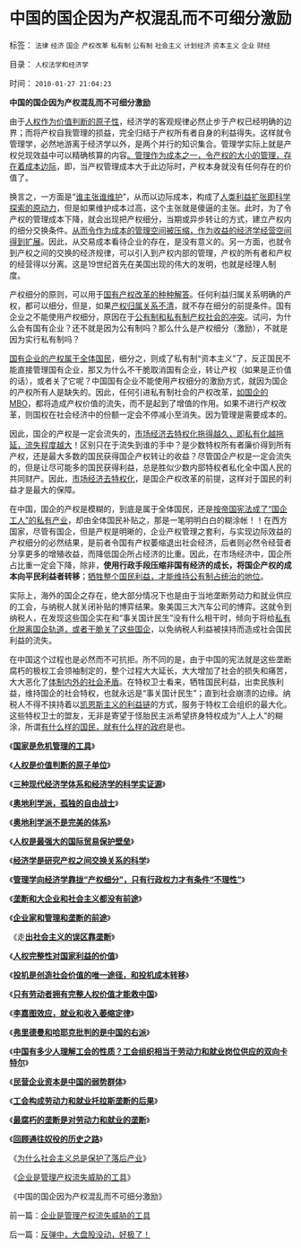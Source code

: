 # 中国的国企因为产权混乱而不可细分激励

标签： `法律` `经济` `国企` `产权改革` `私有制` `公有制` `社会主义` `计划经济` `资本主义` `企业` `财经` 

目录： `人权法学和经济学`

时间： `2010-01-27 21:04:23`

**中国的国企因为产权混乱而不可细分激励**

由于[人权作为价值判断的原子性](../../../2010/1/21/人权是价值判断的原子单位.md)，经济学的客观规律必然止步于产权已经明确的边界；而将产权自我管理的损益，完全归结于产权所有者自身的利益得失。这样就令管理学，必然地游离于经济学以外，是两个并行的知识集合。管理学实际上就是产权兑现效益中可以精确核算的内容[。管理作为成本之一，令产权的大小的管理，存在着成本边际](../../../2010/1/22/管理学向经济学靠拢“产权细分”.md)，即，当产权管理成本大于此边际时，产权本身就没有任何存在的价值了。

换言之，一方面是“[谁主张谁维护](../../../2009/9/3/谁主张谁维护，妥协是实力平衡的结果.md)”，从而以边际成本，构成了[人类利益扩张即科学探索的原动力](../../../2009/11/28/人类科学探索历程的经济学视角.md)，但是如果维护成本过高，这个主张就是傻逼的主张。此时，为了令产权的管理成本下降，就会出现把产权细分，当期或异步转让的方式，建立产权内的细分交换条件。[从而令作为成本的管理空间被压缩，作为收益的经济学经营空间得到扩展](../../../2010/1/22/管理学向经济学靠拢“产权细分”.md)。因此，从交易成本看待企业的存在，是没有意义的。另一方面，也就令到产权之间的交换的经济规律，可以引入到产权内部的管理，产权的所有者和产权的经营得以分离。这是19世纪首先在美国出现的伟大的发明，也就是经理人制度。

产权细分的原则，可以用于[国有产权改革的种种解答](http://hi.baidu.com/darthchn/blog/item/42904e37c8a0d1380a55a9ab.html)。任何利益归属关系明确的产权，都可以细分，但是，如果[产权归属关系不清](../../../2009/11/1/对象逻辑标识语义矫饰的“所有权窃据”.md)，就不存在细分的前提条件。国有企业之不能使用产权细分，原因在于[公有制和私有制产权社会的冲突](http://darthvad.blog.sohu.com/129535295.html)。试问，为什么会有国有企业？还不就是因为公有制吗？那么什么是产权细分（激励），不就是因为实行私有制吗？

[国有企业的产权属于全体国民](../../../2009/7/30/与朗咸平同问：国企产权属国企员工之鸠占雀巢.md)，细分之，则成了私有制“资本主义”了，反正国民不能直接管理国有企业，那又为什么不干脆取消国有企业，转让产权（如果是正价值的话），或者关了它呢？中国国有企业不能使用产权细分的激励方式，就因为国企的产权所有人是缺失的。因此，任何引进私有制社会的产权改革，[如国企的MBO](../../../2008/9/21/三鹿股权提醒中国：国企MBO必须立刻停止!全部作废!.md)，都将造成产权价值的流失，而不是起到了增值的作用。如果不进行产权改革，则国权在社会经济中的份额一定会不停减小至消失。因为管理是需要成本的。

因此，国企的产权是一定会流失的，[市场经济去特权化拖得越久，即私有化越拖延，流失程度越大](../../../2009/7/29/市场经济去特权化的真正利益阻力.md)！区别只在于流失到谁的手中？是少数特权所有者廉价得到所有产权，还是最大多数的国民获得国企产权转让的收益？尽管国企产权是一定会流失的，但是让尽可能多的国民获得利益，总是胜似少数内部特权者私化全中国人民的共同财产。因此，[市场经济去特权化](../../../2009/7/19/市场经济去特权化中国经济唯一的出路.md)，是国企产权改革的前提，这样对于国民的利益才是最大的保障。

在中国，国企的产权是模糊的，到底是属于全体国民，还是[按帝国宪法成了“国企工人”的私有产业](http://darthvad.blog.sohu.com/130601664.html)，却由全体国民补贴之，那是一笔明明白白的糊涂帐！！在西方国家，尽管有国企，但是产权是明晰的，企业产权管理之套利，与实现边际效益的产权细分的必然结果，是前者令国有产权萎缩退出社会经济，后者则必然令经营者分享更多的增殖收益，而降低国企所占经济的比重。因此，在市场经济中，国企所占比重一定会下降，除非，**使用行政手段压缩非国有经济的成长，将国企产权的成本向平民利益者转移**；[牺牲整个国民利益，才能维持公有制占统治的地位](../../../2009/7/22/国企是否造大造强的内宅英雄.md)。

实际上，海外的国企之存在，绝大部分情况下也是由于当地垄断劳动力和就业供应的工会，与纳税人就关闭补贴的博弈结果。象美国三大汽车公司的博弈。这就令到纳税人，在发现这些国企实在和“事关国计民生”没有什么相干时，倾向于将给[私有化脱离国企轨道，或者干脆关了这些国企](../../../2008/12/23/私有化，关闭亏损国企，强化社会保障.md)，以免纳税人利益被挟持而造成社会国民利益的流失。

在中国这个过程也是必然而不可抗拒。所不同的是，由于中国的宪法就是这些垄断腐朽的极权工会领袖制定的，整个过程大大延长，大大增加了社会的损失和痛苦，大大恶化了[体制内外的社会矛盾](../../../2009/8/10/主要矛盾很可能就是体制内外的矛盾.md)。在特权卫士看来，牺牲国民利益，出卖民族利益，维持国企的社会特权，也就永远是“事关国计民生”；直到社会崩溃的边缘。纳税人不得不挟持着以[凯恩斯主义的利益链](../../../2009/4/22/费雪教条之通货紧缩有害论背后的资产利益链.md)的方式，服务于特权工会组织的最大化。这些特权卫士的盟友，无非是寄望于怪胎民主派希望挤身特权成为“人上人”的糊涂，所谓[有什么样的国民，就有什么样的政府](../../../2009/12/31/有什么样的文化，就有什么样的国民.md)是也。

《[**国家是危机管理的工具**](../../../2010/1/21/国家是危机管理的工具.md)》

《[**人权是价值判断的原子单位**](../../../2010/1/21/人权是价值判断的原子单位.md)》

《[**三种现代经济学体系和经济学的科学实证源**](../../../2010/1/21/三种现代经济学体系和经济学的科学实证源.md)》

《[**奥地利学派，孤独的自由战士**](../../../2010/1/21/奥地利学派，孤独的自由战士.md)》

《[**奥地利学派不是完美的体系**](../../../2010/1/22/奥地利学派不是完美的体系.md)》

《[**人权是最强大的国际贸易保护壁垒**](../../../2010/1/22/人权是最强大的国际贸易保护壁垒.md)》

《[**经济学是研究产权之间交换关系的科学**](../../../2010/1/22/经济学是研究产权之间交换关系的科学.md)》

《[**管理学向经济学靠拢“产权细分”，只有行政权力才有条件“不理性”**](../../../2010/1/22/管理学向经济学靠拢“产权细分”.md)》

《[**垄断和大企业和社会主义都没有前途**](../../../2010/1/23/垄断和大企业和社会主义都没有前途.md)》

《[**企业家和管理和垄断的前途**](../../../2010/1/23/企业家和管理和垄断的前途.md)》

《走[**出社会主义的误区靠垄断**](../../../2010/1/24/走出社会主义观念误区靠“垄断”.md)》

《[**人权完整性对国家利益的价值**](../../../2010/1/24/人权完整性对国家利益的价值.md)》

《[**投机是创造社会价值的唯一途径，和投机成本转移**](../../../2010/1/25/投机是创造社会价值的唯一途径.md)》

《[**只有劳动者拥有完整人权价值才能救中国**](../../../2010/1/25/只有劳动者拥有完整人权价值才能救中国.md)》

《[**李嘉图效应，就业和收入萎缩定律**](../../../2010/1/25/李嘉图效应，就业和收入萎缩定律.md)》

《[**弗里德曼和哈耶克批判的是中国的右派**](../../../2010/1/25/弗里德曼和哈耶克批判的是中国的右派.md)》

《[**中国有多少人理解工会的性质？工会组织相当于劳动力和就业岗位供应的双向卡特尔**](../../../2010/1/26/中国有多少人理解工会的性质？.md)》

《[**民营企业资本是中国的弱势群体**](../../../2010/1/26/民营企业资本是中国的弱势群体.md)》

《[**工会构成劳动力和就业托拉斯垄断的后果**](../../../2010/1/26/工会构成劳动力和就业托拉斯垄断的后果.md)》

《[**最腐朽的垄断是对劳动力和就业的垄断**](../../../2010/1/26/最腐朽的垄断是对劳动力和就业的垄断.md)》

《[**回顾通往奴役的历史之路**](../../../2010/1/27/回顾通往奴役的历史之路.md)》

《[为什么社会主义总是保护了落后产业](../../../2010/1/27/为什么计划经济总是保护了落后产业.md)》

《[企业是管理产权流失威胁的工具](../../../2010/1/27/企业是管理产权流失威胁的工具.md)》

《中国的国企因为产权混乱而不可细分激励》



前一篇：[企业是管理产权流失威胁的工具](../../../2010/1/27/企业是管理产权流失威胁的工具.md)

后一篇：[反弹中，大盘股没动，好极了！](../../../2010/1/28/反弹中，大盘股没动，好极了！.md)